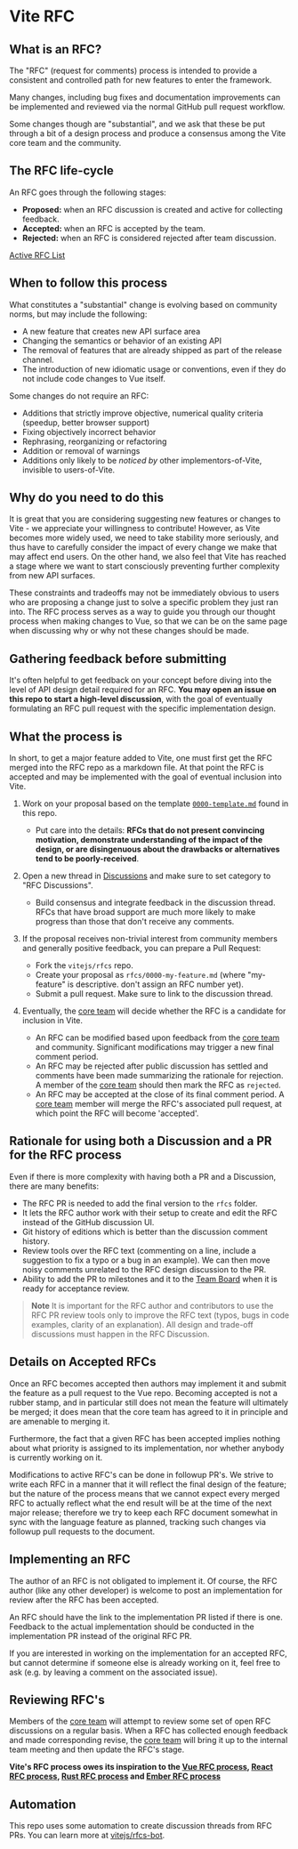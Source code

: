 # Vite RFC

## What is an RFC?

The "RFC" (request for comments) process is intended to provide a consistent and controlled path for new features to enter the framework.

Many changes, including bug fixes and documentation improvements can be implemented and reviewed via the normal GitHub pull request workflow.

Some changes though are "substantial", and we ask that these be put through a bit of a design process and produce a consensus among the Vite core team and the community.

## The RFC life-cycle

An RFC goes through the following stages:

- **Proposed:** when an RFC discussion is created and active for collecting feedback.
- **Accepted:** when an RFC is accepted by the team.
- **Rejected:** when an RFC is considered rejected after team discussion.

[Active RFC List](https://github.com/vitejs/rfcs/discussions/categories/rfc-discussions)

## When to follow this process

What constitutes a "substantial" change is evolving based on community norms, but may include the following:

- A new feature that creates new API surface area
- Changing the semantics or behavior of an existing API
- The removal of features that are already shipped as part of the release channel.
- The introduction of new idiomatic usage or conventions, even if they do not include code changes to Vue itself.

Some changes do not require an RFC:

- Additions that strictly improve objective, numerical quality criteria (speedup, better browser support)
- Fixing objectively incorrect behavior
- Rephrasing, reorganizing or refactoring
- Addition or removal of warnings
- Additions only likely to be _noticed by_ other implementors-of-Vite, invisible to users-of-Vite.

## Why do you need to do this

It is great that you are considering suggesting new features or changes to Vite - we appreciate your willingness to contribute! However, as Vite becomes more widely used, we need to take stability more seriously, and thus have to carefully consider the impact of every change we make that may affect end users. On the other hand, we also feel that Vite has reached a stage where we want to start consciously preventing further complexity from new API surfaces.

These constraints and tradeoffs may not be immediately obvious to users who are proposing a change just to solve a specific problem they just ran into. The RFC process serves as a way to guide you through our thought process when making changes to Vue, so that we can be on the same page when discussing why or why not these changes should be made.

## Gathering feedback before submitting

It's often helpful to get feedback on your concept before diving into the level of API design detail required for an RFC. **You may open an issue on this repo to start a high-level discussion**, with the goal of eventually formulating an RFC pull request with the specific implementation design.

## What the process is

In short, to get a major feature added to Vite, one must first get the RFC merged into the RFC repo as a markdown file. At that point the RFC is accepted and may be implemented with the goal of eventual inclusion into Vite.

1.  Work on your proposal based on the template [`0000-template.md`](./0000-template.md) found in this repo.

    - Put care into the details: **RFCs that do not present convincing motivation, demonstrate understanding of the impact of the design, or are disingenuous about the drawbacks or alternatives tend to be poorly-received**.

2.  Open a new thread in [Discussions](https://github.com/vitejs/rfcs/discussions) and make sure to set category to "RFC Discussions".

    - Build consensus and integrate feedback in the discussion thread. RFCs that have broad support are much more likely to make progress than those that don't receive any comments.

3.  If the proposal receives non-trivial interest from community members and generally positive feedback, you can prepare a Pull Request:

    - Fork the `vitejs/rfcs` repo.
    - Create your proposal as `rfcs/0000-my-feature.md` (where "my-feature" is descriptive. don't assign an RFC number yet).
    - Submit a pull request. Make sure to link to the discussion thread.

4.  Eventually, the [core team] will decide whether the RFC is a candidate for inclusion in Vite.

    - An RFC can be modified based upon feedback from the [core team] and community. Significant modifications may trigger a new final comment period.
    - An RFC may be rejected after public discussion has settled and comments have been made summarizing the rationale for rejection. A member of the [core team] should then mark the RFC as `rejected`.
    - An RFC may be accepted at the close of its final comment period. A [core team] member will merge the RFC's associated pull request, at which point the RFC will become 'accepted'.

## Rationale for using both a Discussion and a PR for the RFC process

Even if there is more complexity with having both a PR and a Discussion, there are many benefits:

- The RFC PR is needed to add the final version to the `rfcs` folder.
- It lets the RFC author work with their setup to create and edit the RFC instead of the GitHub discussion UI.
- Git history of editions which is better than the discussion comment history.
- Review tools over the RFC text (commenting on a line, include a suggestion to fix a typo or a bug in an example). We can then move noisy comments unrelated to the RFC design discussion to the PR.
- Ability to add the PR to milestones and it to the [Team Board](https://github.com/orgs/vitejs/projects/1) when it is ready for acceptance review.

> **Note**
> It is important for the RFC author and contributors to use the RFC PR review tools only to improve the RFC text (typos, bugs in code examples, clarity of an explanation). All design and trade-off discussions must happen in the RFC Discussion.

## Details on Accepted RFCs

Once an RFC becomes accepted then authors may implement it and submit the feature as a pull request to the Vue repo. Becoming accepted is not a rubber stamp, and in particular still does not mean the feature will ultimately be merged; it does mean that the core team has agreed to it in principle and are amenable to merging it.

Furthermore, the fact that a given RFC has been accepted implies nothing about what priority is assigned to its implementation, nor whether anybody is currently working on it.

Modifications to active RFC's can be done in followup PR's. We strive to write each RFC in a manner that it will reflect the final design of the feature; but the nature of the process means that we cannot expect every merged RFC to actually reflect what the end result will be at the time of the next major release; therefore we try to keep each RFC document somewhat in sync with the language feature as planned, tracking such changes via followup pull requests to the document.

## Implementing an RFC

The author of an RFC is not obligated to implement it. Of course, the
RFC author (like any other developer) is welcome to post an
implementation for review after the RFC has been accepted.

An RFC should have the link to the implementation PR listed if there is one. Feedback to the actual implementation should be conducted in the implementation PR instead of the original RFC PR.

If you are interested in working on the implementation for an accepted RFC, but cannot determine if someone else is already working on it, feel free to ask (e.g. by leaving a comment on the associated issue).

## Reviewing RFC's

Members of the [core team] will attempt to review some set of open RFC discussions on a regular basis. When a RFC has collected enough feedback and made corresponding revise, the [core team] will bring it up to the internal team meeting and then update the RFC's stage.

**Vite's RFC process owes its inspiration to the [Vue RFC process], [React RFC process], [Rust RFC process] and [Ember RFC process]**

[vue rfc process]: https://github.com/vuejs/rfcs
[react rfc process]: https://github.com/reactjs/rfcs
[rust rfc process]: https://github.com/rust-lang/rfcs
[ember rfc process]: https://github.com/emberjs/rfcs
[core team]: https://vitejs.dev/team.html

## Automation

This repo uses some automation to create discussion threads from RFC PRs. You can learn more at [vitejs/rfcs-bot](https://github.com/vitejs/rfcs-bot).

